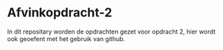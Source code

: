 # Afvinkopdracht-2
In dit repositary worden de opdrachten gezet voor opdracht 2,
hier wordt ook geoefent met het gebruik van github.
